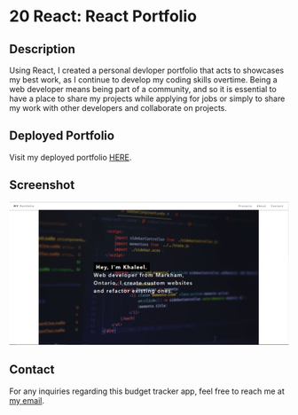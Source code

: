 # 20 React: React Portfolio

## Description

Using React, I created a personal devloper portfolio that acts to showcases my best work, as I continue to develop my coding skills overtime. Being a web developer means being part of a community, and so it is essential to have a place to share my projects while applying for jobs or simply to share my work with other developers and collaborate on projects.

## Deployed Portfolio

Visit my deployed portfolio [HERE](https://khaleelpaul-green.github.io/react-portfolio/).

## Screenshot

![screenshot](./assets/portfolio-three-ss.PNG)

## Contact

For any inquiries regarding this budget tracker app, feel free to reach me at [my email](mailto:khaleelpaulgreen.code@gmail.com).
